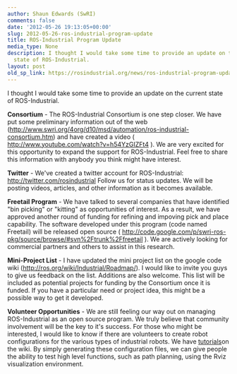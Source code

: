 ```yaml
---
author: Shaun Edwards (SwRI)
comments: false
date: '2012-05-26 19:13:05+00:00'
slug: 2012-05-26-ros-industrial-program-update
title: ROS-Industrial Program Update
media_type: None
description: I thought I would take some time to provide an update on the current
  state of ROS-Industrial.
layout: post
old_sp_link: https://rosindustrial.org/news/ros-industrial-program-update
---
```


I thought I would take some time to provide an update on the current state of ROS-Industrial.

**Consortium** - The ROS-Industrial Consortium is one step closer. We have put some preliminary information out of the web (<http://www.swri.org/4org/d10/msd/automation/ros-industrial-consortium.htm>) and have created a video ( <http://www.youtube.com/watch?v=h54YzGIZFt4> ). We are very excited for this opportunity to expand the support for ROS-Industrial. Feel free to share this information with anybody you think might have interest.

**Twitter** - We've created a twitter account for ROS-Industrial: <http://twitter.com/rosindustrial> Follow us for status updates. We will be posting videos, articles, and other information as it becomes available.

**Freetail Program** - We have talked to several companies that have identified "bin picking" or "kitting" as opportunities of interest. As a result, we have approved another round of funding for refining and impoving pick and place capability. The software developed under this program (code named Freetail) will be released open source ( <http://code.google.com/p/swri-ros-pkg/source/browse/#svn%2Ftrunk%2Ffreetail> ). We are actively looking for commercial partners and others to assist in this research.

 **Mini-Project List** - I have updated the mini project list on the google code wiki (<http://ros.org/wiki/Industrial/Roadmap/>). I would like to invite you guys to give us feedback on the list. Additions are also welcome. This list will be included as potential projects for funding by the Consortium once it is funded. If you have a particular need or project idea, this might be a possible way to get it developed.

**Volunteer Opportunities** - We are still feeling our way out on managing ROS-Industrial as an open source program. We truly believe that community involvement will be the key to it's success. For those who might be interested, I would like to know if there are volunteers to create robot configurations for the various types of industrial robots. We have [tutorials](http://ros.org/wiki/Industrial#Tutorials)on the wiki. By simply generating these configuration files, we can give people the ability to test high level functions, such as path planning, using the Rviz visualization environment.



